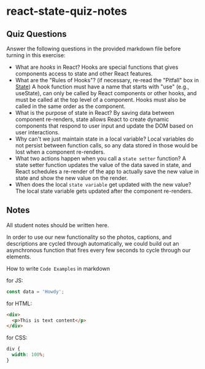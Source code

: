 # react-state-quiz-notes

## Quiz Questions

Answer the following questions in the provided markdown file before turning in this exercise:

- What are _hooks_ in React?
  Hooks are special functions that gives components access to state and other React features.
- What are the "Rules of Hooks"? (if necessary, re-read the "Pitfall" box in [State](https://react.dev/learn/state-a-components-memory))
  A hook function must have a name that starts with "use" (e.g., useState), can only be called by React components or other hooks, and must be called at the top level of a component. Hooks must also be called in the same order as the component.
- What is the purpose of state in React?
  By saving data between component re-renders, state allows React to create dynamic components that respond to user input and update the DOM based on user interactions.
- Why can't we just maintain state in a local variable?
  Local variables do not persist between function calls, so any data stored in those would be lost when a component re-renders.
- What two actions happen when you call a `state setter` function?
  A state setter function updates the value of the data saved in state, and React schedules a re-render of the app to actually save the new value in state and show the new value on the render.
- When does the local `state variable` get updated with the new value?
  The local state variable gets updated after the component re-renders.

## Notes

All student notes should be written here.

In order to use our new functionality so the photos, captions, and descriptions are cycled through automatically, we could build out an asynchronous function that fires every few seconds to cycle through our elements.

How to write `Code Examples` in markdown

for JS:

```javascript
const data = 'Howdy';
```

for HTML:

```html
<div>
  <p>This is text content</p>
</div>
```

for CSS:

```css
div {
  width: 100%;
}
```
